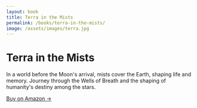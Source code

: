 ```yaml
---
layout: book
title: Terra in the Mists
permalink: /books/terra-in-the-mists/
image: /assets/images/terra.jpg
---
```


# Terra in the Mists

In a world before the Moon's arrival, mists cover the Earth, shaping life and memory. Journey through the Wells of Breath and the shaping of humanity's destiny among the stars.

<a href="https://kdp.amazon.com/amazon-dp-action/us/dualbookshelf.marketplacelink/B0F5VDVN2G" class="button" target="_blank">Buy on Amazon →</a>
